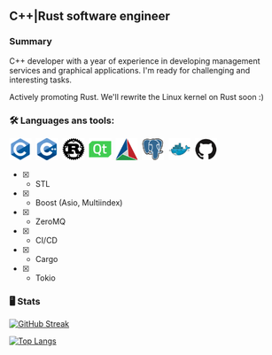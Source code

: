 ## C++|Rust software engineer

### Summary

C++ developer with a year of experience in developing management services and graphical applications. I'm ready for challenging and interesting tasks.

Actively promoting Rust. We'll rewrite the Linux kernel on Rust soon :)

### 🛠️ Languages ans tools:

<div>
   <img src="https://github.com/devicons/devicon/blob/master/icons/c/c-original.svg" title="С" alt="С" width="40" height="40"/>&nbsp;
   <img src="https://github.com/devicons/devicon/blob/master/icons/cplusplus/cplusplus-original.svg" title="C++" alt="C++" width="40" height="40"/>&nbsp;
   <img src="https://github.com/devicons/devicon/blob/master/icons/rust/rust-original.svg" title="Rust" alt="Rust" width="40" height="40"/>&nbsp;
   <img src="https://github.com/devicons/devicon/blob/master/icons/qt/qt-original.svg" title="Qt" alt="Qt" width="40" height="40"/>&nbsp;
   <img src="https://github.com/devicons/devicon/blob/master/icons/cmake/cmake-original.svg" title="Qt" alt="Qt" width="40" height="40"/>&nbsp;
   <img src="https://github.com/devicons/devicon/blob/master/icons/postgresql/postgresql-original.svg" title="PostgreSQL" alt="PostgreSQL" width="40" height="40"/>&nbsp;
   <img src="https://github.com/devicons/devicon/blob/master/icons/docker/docker-original.svg" title="Docker" alt="Docker" width="40" height="40"/>&nbsp;
   <img src="https://github.com/devicons/devicon/blob/master/icons/github/github-original.svg" title="Git" alt="Git" width="40" height="40"/>&nbsp;
</div> 

 - [X] - STL
 - [X] - Boost (Asio, Multiindex)
 - [X] - ZeroMQ
 - [X] - CI/CD      
 - [X] - Cargo
 - [X] - Tokio


### 🖥️ Stats
[![GitHub Streak](http://github-readme-streak-stats.herokuapp.com?user=aplafoe&theme=dark&background=000000)](https://git.io/streak-stats)

[![Top Langs](https://github-readme-stats.vercel.app/api/top-langs/?username=aplafoe&layout=compact&theme=vision-friendly-dark)](https://github.com/anuraghazra/github-readme-stats)
